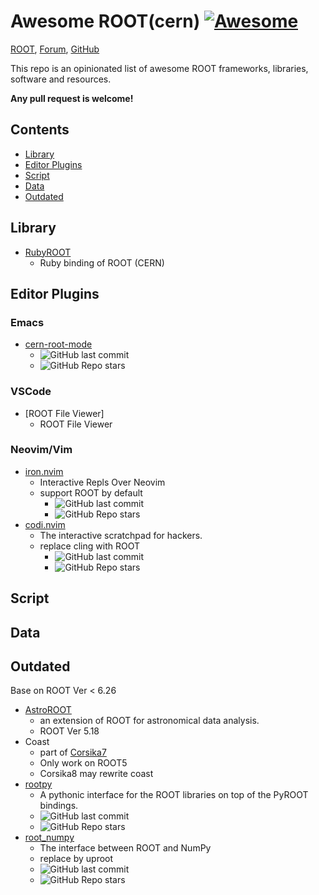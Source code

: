 <!-- *********************************************************************** -->
<!--                                                                         -->
<!--                                                      :::      ::::::::  -->
<!-- README.md                                          :+:      :+:    :+:  -->
<!--                                                  +:+ +:+         +:+    -->
<!-- By: chenxu <chenxu@mail.ustc.edu.cn>           +#+  +:+       +#+       -->
<!--                                              +#+#+#+#+#+   +#+          -->
<!-- Created: 2025/01/07 06:07:19 by chenxu            #+#    #+#            -->
<!-- Updated: 2025/01/07 06:11:03 by chenxu           ###   ########.fr      -->
<!--                                                                         -->
<!-- *********************************************************************** -->
<!-- cspell:ignore cern astroroot rootpy numpy -->

# Awesome ROOT(cern) [![Awesome](https://cdn.rawgit.com/sindresorhus/awesome/d7305f38d29fed78fa85652e3a63e154dd8e8829/media/badge.svg)](https://github.com/sindresorhus/awesome)

[ROOT](https://root.cern.ch/), [Forum](https://root-forum.cern.ch/), [GitHub](https://github.com/root-project/root)

This repo is an opinionated list of awesome ROOT frameworks, libraries, software and resources.

**Any pull request is welcome!**

## Contents

- [Library](#library)
- [Editor Plugins](#editor-plugins)
- [Script](#script)
- [Data](#data)
- [Outdated](#outdated)

## Library

* [RubyROOT](https://github.com/odakahirokazu/RubyROOT)
    - Ruby binding of ROOT (CERN)

## Editor Plugins

### Emacs

* [cern-root-mode](https://github.com/jaypmorgan/cern-root-mode)
    - ![GitHub last commit](https://img.shields.io/github/last-commit/jaypmorgan/cern-root-mode)
    - ![GitHub Repo stars](https://img.shields.io/github/stars/jaypmorgan/cern-root-mode)

### VSCode

* [ROOT File Viewer]
  - ROOT File Viewer

### Neovim/Vim

* [iron.nvim](https://github.com/Vigemus/iron.nvim)
  - Interactive Repls Over Neovim
  - support ROOT by default
    - ![GitHub last commit](https://img.shields.io/github/last-commit/Vigemus/iron.nvim)
    - ![GitHub Repo stars](https://img.shields.io/github/stars/Vigemus/iron.nvim)
* [codi.nvim](https://github.com/metakirby5/codi.vim)
  - The interactive scratchpad for hackers.
  - replace cling with ROOT
    - ![GitHub last commit](https://img.shields.io/github/last-commit/metakirby5/codi.vim)
    - ![GitHub Repo stars](https://img.shields.io/github/stars/metakirby5/codi.vim)


## Script

## Data

## Outdated

Base on ROOT Ver < 6.26

* [AstroROOT](https://www.isdc.unige.ch/astroroot/index)
    - an extension of ROOT for astronomical data analysis.
    - ROOT Ver 5.18
* Coast
    - part of [Corsika7](https://www.iap.kit.edu/corsika/99.php)
    - Only work on ROOT5
    - Corsika8 may rewrite coast
* [rootpy](https://github.com/rootpy/rootpy)
    - A pythonic interface for the ROOT libraries on top of the PyROOT bindings.
    - ![GitHub last commit](https://img.shields.io/github/last-commit/rootpy/rootpy)
    - ![GitHub Repo stars](https://img.shields.io/github/stars/rootpy/rootpy)
* [root_numpy](https://github.com/scikit-hep/root_numpy)
    - The interface between ROOT and NumPy
    - replace by uproot
    - ![GitHub last commit](https://img.shields.io/github/last-commit/scikit-hep/root_numpy)
    - ![GitHub Repo stars](https://img.shields.io/github/stars/scikit-hep/root_numpy)
